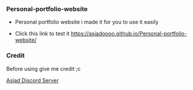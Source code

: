 ### Personal-portfolio-website

- Personal portfolio website i made it for you to use it easily

- Click this link to test it   https://asjadoooo.github.io/Personal-portfolio-website/

### Credit 

Before using give me credit ;c

[Asjad Discord Server](https://discord.gg/HdukakhZ4Z)

